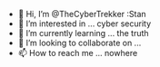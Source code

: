 - 👋 Hi, I’m @TheCyberTrekker :Stan
- 👀 I’m interested in ... cyber security
- 🌱 I’m currently learning ... the truth
- 💞️ I’m looking to collaborate on ...
- 📫 How to reach me ... nowhere

<!---
TheCyberTrekker/TheCyberTrekker is a ✨ special ✨ repository because its `README.md` (this file) appears on your GitHub profile.
You can click the Preview link to take a look at your changes.
--->
